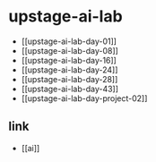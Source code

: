 # upstage-ai-lab

- [[upstage-ai-lab-day-01]]
- [[upstage-ai-lab-day-08]]
- [[upstage-ai-lab-day-16]]
- [[upstage-ai-lab-day-24]]
- [[upstage-ai-lab-day-28]]
- [[upstage-ai-lab-day-43]]
- [[upstage-ai-lab-day-project-02]]

## link
- [[ai]]
